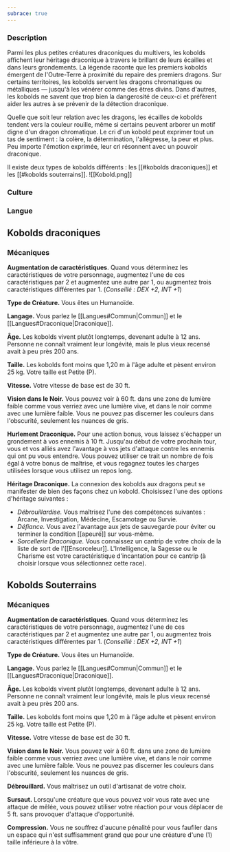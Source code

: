 ```yaml
---
subrace: true
---
```


### Description

Parmi les plus petites créatures draconiques du multivers, les kobolds affichent leur héritage draconique à travers le brillant de leurs écailles et dans leurs grondements. La légende raconte que les premiers kobolds émergent de l'Outre-Terre à proximité du repaire des premiers dragons. Sur certains territoires, les kobolds servent les dragons chromatiques ou métalliques — jusqu'à les vénérer comme des êtres divins. Dans d'autres, les kobolds ne savent que trop bien la dangerosité de ceux-ci et préfèrent aider les autres à se prévenir de la détection draconique.

Quelle que soit leur relation avec les dragons, les écailles de kobolds tendent vers la couleur rouille, même si certains peuvent arborer un motif digne d'un dragon chromatique. Le cri d'un kobold peut exprimer tout un tas de sentiment : la colère, la détermination, l'allégresse, la peur et plus. Peu importe l'émotion exprimée, leur cri résonnent avec un pouvoir draconique.

Il existe deux types de kobolds différents : les [[#kobolds draconiques]] et les [[#kobolds souterrains]].
![[Kobold.png]]
### Culture

### Langue

## Kobolds draconiques

### Mécaniques

**Augmentation de caractéristiques**. Quand vous déterminez les caractéristiques de votre personnage, augmentez l'une de ces caractéristiques par 2 et augmentez une autre par 1, ou augmentez trois caractéristiques différentes par 1. (*Conseillé : DEX +2, INT +1*)

**Type de Créature.** Vous êtes un Humanoïde.

**Langage.** Vous parlez le [[Langues#Commun|Commun]] et le [[Langues#Draconique|Draconique]].

**Âge.** Les kobolds vivent plutôt longtemps, devenant adulte à 12 ans. Personne ne connaît vraiment leur longévité, mais le plus vieux recensé avait à peu près 200 ans.

**Taille.** Les kobolds font moins que 1,20 m à l'âge adulte et pèsent environ 25 kg. Votre taille est Petite (P).

**Vitesse.** Votre vitesse de base est de 30 ft.

**Vision dans le Noir.** Vous pouvez voir à 60 ft. dans une zone de lumière faible comme vous verriez avec une lumière vive, et dans le noir comme avec une lumière faible. Vous ne pouvez pas discerner les couleurs dans l'obscurité, seulement les nuances de gris.

**Hurlement Draconique.** Pour une action bonus, vous laissez s'échapper un grondement à vos ennemis à 10 ft. Jusqu'au début de votre prochain tour, vous et vos alliés avez l'avantage à vos jets d'attaque contre les ennemis qui ont pu vous entendre. Vous pouvez utiliser ce trait un nombre de fois égal à votre bonus de maîtrise, et vous regagnez toutes les charges utilisées lorsque vous utilisez un repos long.

**Héritage Draconique.** La connexion des kobolds aux dragons peut se manifester de bien des façons chez un kobold. Choisissez l'une des options d'héritage suivantes :

 - *Débrouillardise.* Vous maîtrisez l'une des compétences suivantes : Arcane, Investigation, Médecine, Escamotage ou Survie.
 - *Défiance.* Vous avez l'avantage aux jets de sauvegarde pour éviter ou terminer la condition [[apeuré]] sur vous-même.
 - *Sorcellerie Draconique.* Vous connaissez un cantrip de votre choix de la liste de sort de l'[[Ensorceleur]]. L'Intelligence, la Sagesse ou le Charisme est votre caractéristique d'incantation pour ce cantrip (à choisir lorsque vous sélectionnez cette race).

## Kobolds Souterrains

### Mécaniques

**Augmentation de caractéristiques**. Quand vous déterminez les caractéristiques de votre personnage, augmentez l'une de ces caractéristiques par 2 et augmentez une autre par 1, ou augmentez trois caractéristiques différentes par 1. (*Conseillé : DEX +2, INT +1*)

**Type de Créature.** Vous êtes un Humanoïde.

**Langage.** Vous parlez le [[Langues#Commun|Commun]] et le [[Langues#Draconique|Draconique]].

**Âge.** Les kobolds vivent plutôt longtemps, devenant adulte à 12 ans. Personne ne connaît vraiment leur longévité, mais le plus vieux recensé avait à peu près 200 ans.

**Taille.** Les kobolds font moins que 1,20 m à l'âge adulte et pèsent environ 25 kg. Votre taille est Petite (P).

**Vitesse.** Votre vitesse de base est de 30 ft.

**Vision dans le Noir.** Vous pouvez voir à 60 ft. dans une zone de lumière faible comme vous verriez avec une lumière vive, et dans le noir comme avec une lumière faible. Vous ne pouvez pas discerner les couleurs dans l'obscurité, seulement les nuances de gris.

**Débrouillard.** Vous maîtrisez un outil d'artisanat de votre choix.

**Sursaut.** Lorsqu'une créature que vous pouvez voir vous rate avec une attaque de mêlée, vous pouvez utiliser votre réaction pour vous déplacer de 5 ft. sans provoquer d'attaque d'opportunité.

**Compression.** Vous ne souffrez d'aucune pénalité pour vous faufiler dans un espace qui n'est suffisamment grand que pour une créature d'une (1) taille inférieure à la vôtre.

